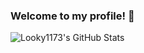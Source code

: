 ### Welcome to my profile! 👋

![Looky1173's GitHub Stats](https://github-readme-stats.vercel.app/api?username=Looky1173&show_icons=true&bg_color=0,33A1FD,FDCA40&title_color=fff&text_color=fff&icon_color=E5E7E9&hide_border=true)

<!--
**Looky1173/Looky1173** is a ✨ _special_ ✨ repository because its `README.md` (this file) appears on your GitHub profile.

Here are some ideas to get you started:

- 🔭 I’m currently working on ...
- 🌱 I’m currently learning ...
- 👯 I’m looking to collaborate on ...
- 🤔 I’m looking for help with ...
- 💬 Ask me about ...
- 📫 How to reach me: ...
- 😄 Pronouns: ...
- ⚡ Fun fact: ...
-->
